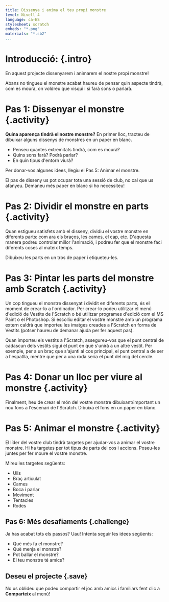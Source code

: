 ```yaml
---
title: Dissenya i anima el teu propi monstre
level: Nivell 4
language: ca-ES
stylesheet: scratch
embeds: "*.png"
materials: "*.sb2"
...
```


# Introducció: {.intro}

En aquest projecte dissenyarem i animarem el nostre propi monstre!  

Abans no tingueu el monstre acabat haureu de pensar quin aspecte tindrà, com es mourà, on voldreu que visqui i si farà sons o parlarà.

# **Pas 1:** Dissenyar el monstre {.activity}

**Quina aparença tindrà el nostre monstre?** En primer lloc, tracteu de dibuixar alguns dissenys de monstres en un paper en blanc.

+ Penseu quantes extremitats tindrà, com es mourà?
+ Quins sons farà? Podrà parlar?
+ En quin tipus d'entorn viurà?

Per donar-vos algunes idees, llegiu el Pas 5: Animar el monstre.

El pas de disseny us pot ocupar tota una sessió de club, no cal que us afanyeu. Demaneu més paper en blanc si ho necessiteu!

# **Pas 2:** Dividir el monstre en parts {.activity}

Quan estigueu satisfets amb el disseny, dividiu el vostre monstre en diferents parts: com ara els braços, les cames, el cap, etc. D'aquesta manera podreu controlar millor l'animació, i podreu fer que el monstre faci diferents coses al mateix temps. 

Dibuixeu les parts en un tros de paper i etiqueteu-les.

# **Pas 3:** Pintar les parts del monstre amb Scratch {.activity}

Un cop tingueu el monstre dissenyat i dividit en diferents parts, és el moment de crear-lo a l'ordinador. Per crear-lo podeu utilitzar el menú d'edició de Vestits de l'Scratch o bé utilitzar programes d'edició com el MS Paint o el Photoshop. Si escolliu editar el vostre monstre amb un programa extern caldrà que importeu les imatges creades a l'Scratch en forma de Vestits (potser haureu de demanar ajuda per fer aquest pas).

Quan importeu els vestits a l'Scratch, assegureu-vos que el punt central de cadascun dels vestits sigui el punt en què s'unirà a un altre vestit. Per exemple, per a un braç que s'ajunti al cos principal, el punt central a de ser a l'espatlla, mentre que per a una roda seria el punt del mig del cercle.

# **Pas 4:** Donar un lloc per viure al monstre {.activity}

Finalment, heu de crear el món del vostre monstre dibuixant/important un nou fons a l'escenari de l'Scratch. Dibuixa el fons en un paper en blanc.

# **Pas 5:** Animar el monstre {.activity}

El líder del vostre club tindrà targetes per ajudar-vos a animar el vostre monstre. Hi ha targetes per tot tipus de parts del cos i accions. Poseu-les juntes per fer moure el vostre monstre.

Mireu les targetes següents:

+ Ulls
+ Braç articulat
+ Cames
+ Boca i parlar
+ Moviment
+ Tentacles
+ Rodes

## **Pas 6:** Més desafiaments {.challenge}

Ja has acabat tots els passos? 
Uau! Intenta seguir les idees següents:

+ Què més fa el monstre? 
+ Què menja el monstre? 
+ Pot ballar el monstre? 
+ El teu monstre té amics?

## Deseu el projecte {.save}

No us oblideu que podeu compartir el joc amb amics i familiars fent clic a **Comparteix** al menú!
